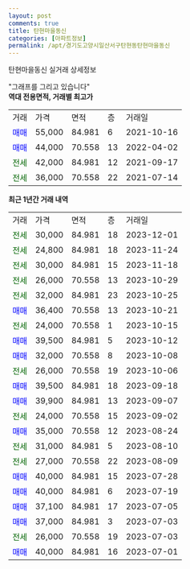```yaml
---
layout: post
comments: true
title: 탄현마을동신
categories: [아파트정보]
permalink: /apt/경기도고양시일산서구탄현동탄현마을동신
---
```


탄현마을동신 실거래 상세정보

<script type="text/javascript">
  google.charts.load('current', {'packages':['line', 'corechart']});
  google.charts.setOnLoadCallback(drawChart);

  function drawChart() {
    var data = new google.visualization.DataTable();
    data.addColumn('date', '거래일');
    data.addColumn('number', "매매");
    data.addColumn('number', "전세");
    data.addColumn('number', "전매");

    data.addRows([[new Date(Date.parse("2023-12-01")), null, 30000, null], [new Date(Date.parse("2023-11-24")), null, 24800, null], [new Date(Date.parse("2023-11-18")), null, 30000, null], [new Date(Date.parse("2023-10-29")), null, 26000, null], [new Date(Date.parse("2023-10-25")), null, 32000, null], [new Date(Date.parse("2023-10-21")), 36400, null, null], [new Date(Date.parse("2023-10-15")), null, 24000, null], [new Date(Date.parse("2023-10-12")), 39500, null, null], [new Date(Date.parse("2023-10-08")), 32000, null, null], [new Date(Date.parse("2023-10-06")), null, 26000, null], [new Date(Date.parse("2023-09-18")), 39500, null, null], [new Date(Date.parse("2023-09-07")), 39900, null, null], [new Date(Date.parse("2023-09-02")), null, 24000, null], [new Date(Date.parse("2023-08-24")), 35000, null, null], [new Date(Date.parse("2023-08-10")), null, 31000, null], [new Date(Date.parse("2023-08-09")), null, 27000, null], [new Date(Date.parse("2023-07-28")), 40000, null, null], [new Date(Date.parse("2023-07-19")), 40000, null, null], [new Date(Date.parse("2023-07-05")), 37100, null, null], [new Date(Date.parse("2023-07-03")), 37000, null, null], [new Date(Date.parse("2023-07-03")), null, 26000, null], [new Date(Date.parse("2023-07-01")), 40000, null, null]]);

    var options = {
      hAxis: {
        format: 'yyyy/MM/dd'
      },    
      lineWidth: 0,
      pointsVisible: true,    
      title: '최근 1년간 유형별 실거래가 분포',
      legend: { position: 'bottom' }
    };

    var formatter = new google.visualization.NumberFormat({pattern:'###,###'} );
    formatter.format(data, 1);
    formatter.format(data, 2);
    
    setTimeout(function() {
        var chart = new google.visualization.LineChart(document.getElementById('columnchart_material'));
        chart.draw(data, (options));
        document.getElementById('loading').style.display = 'none';
    }, 200);
  }
</script>


<div id="loading" style="z-index:20; display: block; margin-left: 0px">"그래프를 그리고 있습니다"</div>
<div id="columnchart_material" style="width: 95%; margin-left: 0px; display: block"></div>
<!-- contents start -->
<b>역대 전용면적, 거래별 최고가</b>
<table class="sortable">
    <tr>
      <td>거래</td>
      <td>가격</td>
      <td>면적</td>
      <td>층</td>
      <td>거래일</td>
    </tr>
        <tr>
          <td><a style="color: blue">매매</a></td>
          <td>55,000</td>
          <td>84.981</td>
          <td>6</td>
          <td>2021-10-16</td>
        </tr>            <tr>
          <td><a style="color: blue">매매</a></td>
          <td>44,000</td>
          <td>70.558</td>
          <td>13</td>
          <td>2022-04-02</td>
        </tr>        
        <tr>
              <td><a style="color: darkgreen">전세</a></td>
              <td>42,000</td>
              <td>84.981</td>
              <td>12</td>
              <td>2021-09-17</td>
            </tr>            <tr>
              <td><a style="color: darkgreen">전세</a></td>
              <td>36,000</td>
              <td>70.558</td>
              <td>22</td>
              <td>2021-07-14</td>
            </tr>        
    
</table>

<b>최근 1년간 거래 내역</b>

<table class="sortable">
    <tr>
      <td>거래</td>
      <td>가격</td>
      <td>면적</td>
      <td>층</td>
      <td>거래일</td>
    </tr>
    <tr>
      <td><a style="color: darkgreen">전세</a></td>
      <td>30,000</td>
      <td>84.981</td>
      <td>18</td>
      <td>2023-12-01</td>
    </tr>          <tr>
      <td><a style="color: darkgreen">전세</a></td>
      <td>24,800</td>
      <td>84.981</td>
      <td>18</td>
      <td>2023-11-24</td>
    </tr>          <tr>
      <td><a style="color: darkgreen">전세</a></td>
      <td>30,000</td>
      <td>84.981</td>
      <td>15</td>
      <td>2023-11-18</td>
    </tr>          <tr>
      <td><a style="color: darkgreen">전세</a></td>
      <td>26,000</td>
      <td>70.558</td>
      <td>13</td>
      <td>2023-10-29</td>
    </tr>          <tr>
      <td><a style="color: darkgreen">전세</a></td>
      <td>32,000</td>
      <td>84.981</td>
      <td>23</td>
      <td>2023-10-25</td>
    </tr>          <tr>
      <td><a style="color: blue">매매</a></td>
      <td>36,400</td>
      <td>70.558</td>
      <td>13</td>
      <td>2023-10-21</td>
    </tr>          <tr>
      <td><a style="color: darkgreen">전세</a></td>
      <td>24,000</td>
      <td>70.558</td>
      <td>1</td>
      <td>2023-10-15</td>
    </tr>          <tr>
      <td><a style="color: blue">매매</a></td>
      <td>39,500</td>
      <td>84.981</td>
      <td>5</td>
      <td>2023-10-12</td>
    </tr>          <tr>
      <td><a style="color: blue">매매</a></td>
      <td>32,000</td>
      <td>70.558</td>
      <td>8</td>
      <td>2023-10-08</td>
    </tr>          <tr>
      <td><a style="color: darkgreen">전세</a></td>
      <td>26,000</td>
      <td>70.558</td>
      <td>19</td>
      <td>2023-10-06</td>
    </tr>          <tr>
      <td><a style="color: blue">매매</a></td>
      <td>39,500</td>
      <td>84.981</td>
      <td>18</td>
      <td>2023-09-18</td>
    </tr>          <tr>
      <td><a style="color: blue">매매</a></td>
      <td>39,900</td>
      <td>84.981</td>
      <td>13</td>
      <td>2023-09-07</td>
    </tr>          <tr>
      <td><a style="color: darkgreen">전세</a></td>
      <td>24,000</td>
      <td>70.558</td>
      <td>15</td>
      <td>2023-09-02</td>
    </tr>          <tr>
      <td><a style="color: blue">매매</a></td>
      <td>35,000</td>
      <td>70.558</td>
      <td>12</td>
      <td>2023-08-24</td>
    </tr>          <tr>
      <td><a style="color: darkgreen">전세</a></td>
      <td>31,000</td>
      <td>84.981</td>
      <td>5</td>
      <td>2023-08-10</td>
    </tr>          <tr>
      <td><a style="color: darkgreen">전세</a></td>
      <td>27,000</td>
      <td>70.558</td>
      <td>22</td>
      <td>2023-08-09</td>
    </tr>          <tr>
      <td><a style="color: blue">매매</a></td>
      <td>40,000</td>
      <td>84.981</td>
      <td>15</td>
      <td>2023-07-28</td>
    </tr>          <tr>
      <td><a style="color: blue">매매</a></td>
      <td>40,000</td>
      <td>84.981</td>
      <td>6</td>
      <td>2023-07-19</td>
    </tr>          <tr>
      <td><a style="color: blue">매매</a></td>
      <td>37,100</td>
      <td>84.981</td>
      <td>17</td>
      <td>2023-07-05</td>
    </tr>          <tr>
      <td><a style="color: blue">매매</a></td>
      <td>37,000</td>
      <td>84.981</td>
      <td>3</td>
      <td>2023-07-03</td>
    </tr>          <tr>
      <td><a style="color: darkgreen">전세</a></td>
      <td>26,000</td>
      <td>70.558</td>
      <td>19</td>
      <td>2023-07-03</td>
    </tr>          <tr>
      <td><a style="color: blue">매매</a></td>
      <td>40,000</td>
      <td>84.981</td>
      <td>16</td>
      <td>2023-07-01</td>
    </tr>      </table>
<!-- contents end -->    

